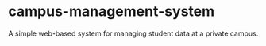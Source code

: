 # campus-management-system
A simple web-based system for managing student data at a private campus.
